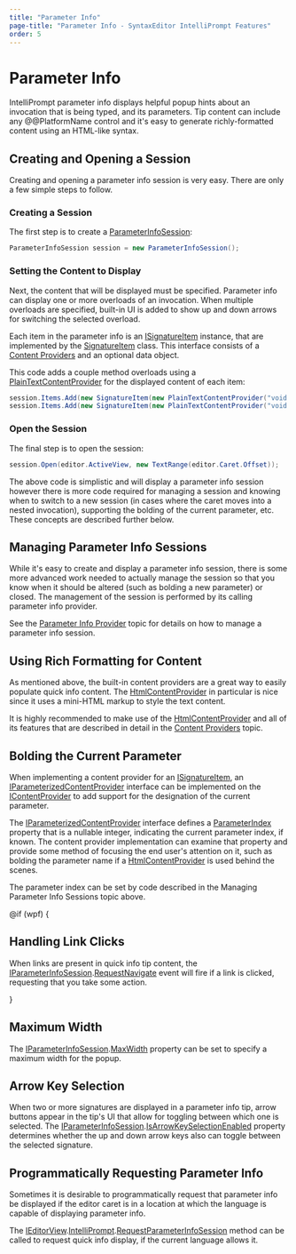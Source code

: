 ```yaml
---
title: "Parameter Info"
page-title: "Parameter Info - SyntaxEditor IntelliPrompt Features"
order: 5
---
```

# Parameter Info

IntelliPrompt parameter info displays helpful popup hints about an invocation that is being typed, and its parameters.  Tip content can include any @@PlatformName control and it's easy to generate richly-formatted content using an HTML-like syntax.

## Creating and Opening a Session

Creating and opening a parameter info session is very easy.  There are only a few simple steps to follow.

### Creating a Session

The first step is to create a [ParameterInfoSession](xref:@ActiproUIRoot.Controls.SyntaxEditor.IntelliPrompt.Implementation.ParameterInfoSession):

```csharp
ParameterInfoSession session = new ParameterInfoSession();
```

### Setting the Content to Display

Next, the content that will be displayed must be specified.  Parameter info can display one or more overloads of an invocation.  When multiple overloads are specified, built-in UI is added to show up and down arrows for switching the selected overload.

Each item in the parameter info is an [ISignatureItem](xref:@ActiproUIRoot.Controls.SyntaxEditor.IntelliPrompt.ISignatureItem) instance, that are implemented by the [SignatureItem](xref:@ActiproUIRoot.Controls.SyntaxEditor.IntelliPrompt.Implementation.SignatureItem) class.  This interface consists of a [Content Providers](popup-content-providers.md) and an optional data object.

This code adds a couple method overloads using a [PlainTextContentProvider](xref:@ActiproUIRoot.Controls.SyntaxEditor.IntelliPrompt.Implementation.PlainTextContentProvider) for the displayed content of each item:

```csharp
session.Items.Add(new SignatureItem(new PlainTextContentProvider("void Foo()"));
session.Items.Add(new SignatureItem(new PlainTextContentProvider("void Foo(int a)"));
```

### Open the Session

The final step is to open the session:

```csharp
session.Open(editor.ActiveView, new TextRange(editor.Caret.Offset));
```

The above code is simplistic and will display a parameter info session however there is more code required for managing a session and knowing when to switch to a new session (in cases where the caret moves into a nested invocation), supporting the bolding of the current parameter, etc.  These concepts are described further below.

## Managing Parameter Info Sessions

While it's easy to create and display a parameter info session, there is some more advanced work needed to actually manage the session so that you know when it should be altered (such as bolding a new parameter) or closed.  The management of the session is performed by its calling parameter info provider.

See the [Parameter Info Provider](../../language-creation/provider-services/parameter-info-provider.md) topic for details on how to manage a parameter info session.

## Using Rich Formatting for Content

As mentioned above, the built-in content providers are a great way to easily populate quick info content.  The [HtmlContentProvider](xref:@ActiproUIRoot.Controls.SyntaxEditor.IntelliPrompt.Implementation.HtmlContentProvider) in particular is nice since it uses a mini-HTML markup to style the text content.

It is highly recommended to make use of the [HtmlContentProvider](xref:@ActiproUIRoot.Controls.SyntaxEditor.IntelliPrompt.Implementation.HtmlContentProvider) and all of its features that are described in detail in the [Content Providers](popup-content-providers.md) topic.

## Bolding the Current Parameter

When implementing a content provider for an [ISignatureItem](xref:@ActiproUIRoot.Controls.SyntaxEditor.IntelliPrompt.ISignatureItem), an [IParameterizedContentProvider](xref:@ActiproUIRoot.Controls.SyntaxEditor.IntelliPrompt.IParameterizedContentProvider) interface can be implemented on the [IContentProvider](xref:@ActiproUIRoot.Controls.SyntaxEditor.IntelliPrompt.IContentProvider) to add support for the designation of the current parameter.

The [IParameterizedContentProvider](xref:@ActiproUIRoot.Controls.SyntaxEditor.IntelliPrompt.IParameterizedContentProvider) interface defines a [ParameterIndex](xref:@ActiproUIRoot.Controls.SyntaxEditor.IntelliPrompt.IParameterizedContentProvider.ParameterIndex) property that is a nullable integer, indicating the current parameter index, if known.  The content provider implementation can examine that property and provide some method of focusing the end user's attention on it, such as bolding the parameter name if a [HtmlContentProvider](xref:@ActiproUIRoot.Controls.SyntaxEditor.IntelliPrompt.Implementation.HtmlContentProvider) is used behind the scenes.

The parameter index can be set by code described in the Managing Parameter Info Sessions topic above.

@if (wpf) {

## Handling Link Clicks

When links are present in quick info tip content, the [IParameterInfoSession](xref:@ActiproUIRoot.Controls.SyntaxEditor.IntelliPrompt.IParameterInfoSession).[RequestNavigate](xref:@ActiproUIRoot.Controls.SyntaxEditor.IntelliPrompt.IParameterInfoSession.RequestNavigate) event will fire if a link is clicked, requesting that you take some action.

}

## Maximum Width

The [IParameterInfoSession](xref:@ActiproUIRoot.Controls.SyntaxEditor.IntelliPrompt.IParameterInfoSession).[MaxWidth](xref:@ActiproUIRoot.Controls.SyntaxEditor.IntelliPrompt.IParameterInfoSession.MaxWidth) property can be set to specify a maximum width for the popup.

## Arrow Key Selection

When two or more signatures are displayed in a parameter info tip, arrow buttons appear in the tip's UI that allow for toggling between which one is selected.  The [IParameterInfoSession](xref:@ActiproUIRoot.Controls.SyntaxEditor.IntelliPrompt.IParameterInfoSession).[IsArrowKeySelectionEnabled](xref:@ActiproUIRoot.Controls.SyntaxEditor.IntelliPrompt.IParameterInfoSession.IsArrowKeySelectionEnabled) property determines whether the up and down arrow keys also can toggle between the selected signature.

## Programmatically Requesting Parameter Info

Sometimes it is desirable to programmatically request that parameter info be displayed if the editor caret is in a location at which the language is capable of displaying parameter info.

The [IEditorView](xref:@ActiproUIRoot.Controls.SyntaxEditor.IEditorView).[IntelliPrompt](xref:@ActiproUIRoot.Controls.SyntaxEditor.IEditorView.IntelliPrompt).[RequestParameterInfoSession](xref:@ActiproUIRoot.Controls.SyntaxEditor.IEditorViewIntelliPrompt.RequestParameterInfoSession*) method can be called to request quick info display, if the current language allows it.
